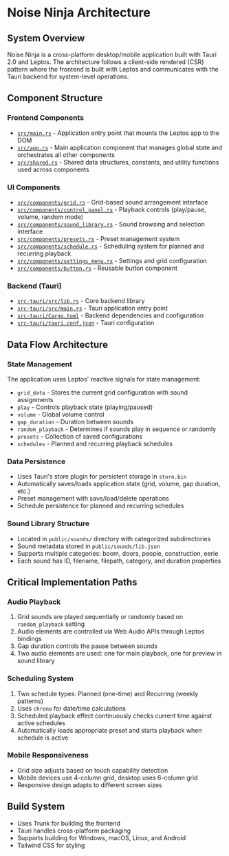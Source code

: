 # Noise Ninja Architecture

## System Overview

Noise Ninja is a cross-platform desktop/mobile application built with Tauri 2.0 and Leptos. The architecture follows a client-side rendered (CSR) pattern where the frontend is built with Leptos and communicates with the Tauri backend for system-level operations.

## Component Structure

### Frontend Components

-   [`src/main.rs`](src/main.rs:1) - Application entry point that mounts the Leptos app to the DOM
-   [`src/app.rs`](src/app.rs:1) - Main application component that manages global state and orchestrates all other components
-   [`src/shared.rs`](src/shared.rs:1) - Shared data structures, constants, and utility functions used across components

### UI Components

-   [`src/components/grid.rs`](src/components/grid.rs:1) - Grid-based sound arrangement interface
-   [`src/components/control_panel.rs`](src/components/control_panel.rs:1) - Playback controls (play/pause, volume, random mode)
-   [`src/components/sound_library.rs`](src/components/sound_library.rs:1) - Sound browsing and selection interface
-   [`src/components/presets.rs`](src/components/presets.rs:1) - Preset management system
-   [`src/components/schedule.rs`](src/components/schedule.rs:1) - Scheduling system for planned and recurring playback
-   [`src/components/settings_menu.rs`](src/components/settings_menu.rs:1) - Settings and grid configuration
-   [`src/components/button.rs`](src/components/button.rs:1) - Reusable button component

### Backend (Tauri)

-   [`src-tauri/src/lib.rs`](src-tauri/src/lib.rs:1) - Core backend library
-   [`src-tauri/src/main.rs`](src-tauri/src/main.rs:1) - Tauri application entry point
-   [`src-tauri/Cargo.toml`](src-tauri/Cargo.toml:1) - Backend dependencies and configuration
-   [`src-tauri/tauri.conf.json`](src-tauri/tauri.conf.json:1) - Tauri configuration

## Data Flow Architecture

### State Management

The application uses Leptos' reactive signals for state management:

-   `grid_data` - Stores the current grid configuration with sound assignments
-   `play` - Controls playback state (playing/paused)
-   `volume` - Global volume control
-   `gap_duration` - Duration between sounds
-   `random_playback` - Determines if sounds play in sequence or randomly
-   `presets` - Collection of saved configurations
-   `schedules` - Planned and recurring playback schedules

### Data Persistence

-   Uses Tauri's store plugin for persistent storage in `store.bin`
-   Automatically saves/loads application state (grid, volume, gap duration, etc.)
-   Preset management with save/load/delete operations
-   Schedule persistence for planned and recurring schedules

### Sound Library Structure

-   Located in `public/sounds/` directory with categorized subdirectories
-   Sound metadata stored in `public/sounds/lib.json`
-   Supports multiple categories: boom, doors, people, construction, eerie
-   Each sound has ID, filename, filepath, category, and duration properties

## Critical Implementation Paths

### Audio Playback

1. Grid sounds are played sequentially or randomly based on `random_playback` setting
2. Audio elements are controlled via Web Audio APIs through Leptos bindings
3. Gap duration controls the pause between sounds
4. Two audio elements are used: one for main playback, one for preview in sound library

### Scheduling System

1. Two schedule types: Planned (one-time) and Recurring (weekly patterns)
2. Uses `chrono` for date/time calculations
3. Scheduled playback effect continuously checks current time against active schedules
4. Automatically loads appropriate preset and starts playback when schedule is active

### Mobile Responsiveness

-   Grid size adjusts based on touch capability detection
-   Mobile devices use 4-column grid, desktop uses 6-column grid
-   Responsive design adapts to different screen sizes

## Build System

-   Uses Trunk for building the frontend
-   Tauri handles cross-platform packaging
-   Supports building for Windows, macOS, Linux, and Android
-   Tailwind CSS for styling
